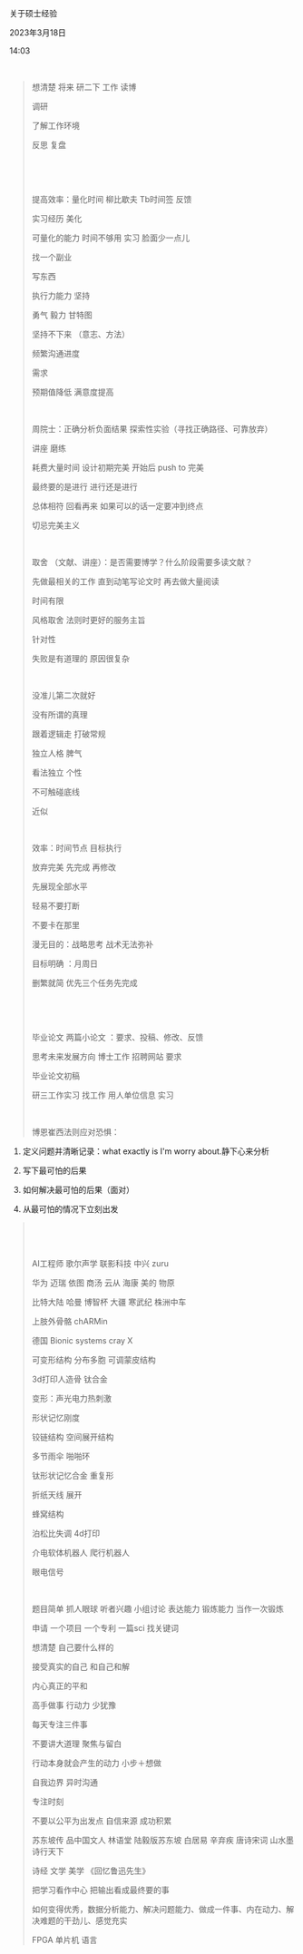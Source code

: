 关于硕士经验

2023年3月18日

14:03

 

> 想清楚 将来 研二下 工作 读博
>
> 调研
>
> 了解工作环境
>
> 反思 复盘
>
>  
>
>  
>
> 提高效率：量化时间 柳比歇夫 Tb时间签 反馈
>
> 实习经历 美化
>
> 可量化的能力 时间不够用 实习 脸面少一点儿
>
> 找一个副业
>
> 写东西
>
> 执行力能力 坚持
>
> 勇气 毅力 甘特图
>
> 坚持不下来 （意志、方法）
>
> 频繁沟通进度
>
> 需求
>
> 预期值降低 满意度提高
>
>  
>
> 周院士：正确分析负面结果 探索性实验（寻找正确路径、可靠放弃）
>
> 讲座 磨练
>
> 耗费大量时间 设计初期完美 开始后 push to 完美
>
> 最终要的是进行 进行还是进行
>
> 总体相符 回看再来 如果可以的话一定要冲到终点
>
> 切忌完美主义
>
>  
>
> 取舍 （文献、讲座）：是否需要博学？什么阶段需要多读文献？
>
> 先做最相关的工作 直到动笔写论文时 再去做大量阅读
>
> 时间有限
>
> 风格取舍 法则时更好的服务主旨
>
> 针对性
>
> 失败是有道理的 原因很复杂
>
>  
>
> 没准儿第二次就好
>
> 没有所谓的真理
>
> 跟着逻辑走 打破常规
>
> 独立人格 脾气
>
> 看法独立 个性
>
> 不可触碰底线
>
> 近似
>
>  
>
> 效率：时间节点 目标执行
>
> 放弃完美 先完成 再修改
>
> 先展现全部水平
>
> 轻易不要打断
>
> 不要卡在那里
>
> 漫无目的：战略思考 战术无法弥补
>
> 目标明确 ：月周日
>
> 删繁就简 优先三个任务先完成
>
>  
>
>  
>
> 毕业论文 两篇小论文 ：要求、投稿、修改、反馈
>
> 思考未来发展方向 博士工作 招聘网站 要求
>
> 毕业论文初稿
>
> 研三工作实习 找工作 用人单位信息 实习
>
>  
>
> 博恩崔西法则应对恐惧：

1.  定义问题并清晰记录：what exactly is I'm worry about.静下心来分析

2.  写下最可怕的后果

3.  如何解决最可怕的后果（面对）

4.  从最可怕的情况下立刻出发

>  
>
>  
>
> AI工程师 歌尔声学 联影科技 中兴 zuru
>
> 华为 迈瑞 依图 商汤 云从 海康 美的 物原
>
> 比特大陆 哈曼 博智杯 大疆 寒武纪 株洲中车
>
> 上肢外骨骼 chARMin
>
> 德国 Bionic systems cray X
>
> 可变形结构 分布多胞 可调蒙皮结构
>
> 3d打印人造骨 钛合金
>
> 变形：声光电力热刺激
>
> 形状记忆刚度
>
> 铰链结构 空间展开结构
>
> 多节雨伞 啪啪环
>
> 钛形状记忆合金 重复形
>
> 折纸天线 展开
>
> 蜂窝结构
>
> 泊松比失调 4d打印
>
> 介电软体机器人 爬行机器人
>
> 眼电信号
>
>  
>
> 题目简单 抓人眼球 听者兴趣 小组讨论 表达能力 锻炼能力 当作一次锻炼
>
> 申请 一个项目 一个专利 一篇sci 找关键词
>
> 想清楚 自己要什么样的
>
> 接受真实的自己 和自己和解
>
> 内心真正的平和
>
> 高手做事 行动力 少犹豫
>
> 每天专注三件事
>
> 不要讲大道理 聚焦与留白
>
> 行动本身就会产生的动力 小步＋想做
>
> 自我边界 异时沟通
>
> 专注时刻
>
> 不要以公平为出发点 自信来源 成功积累
>
> 苏东坡传 品中国文人 林语堂 陆毅版苏东坡 白居易 辛弃疾 唐诗宋词 山水墨 诗行天下
>
> 诗经 文学 美学 《回忆鲁迅先生》
>
> 把学习看作中心 把输出看成最终要的事
>
> 如何变得优秀，数据分析能力、解决问题能力、做成一件事、内在动力、解决难题的干劲儿、感觉充实
>
> FPGA 单片机 语言
